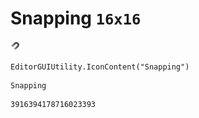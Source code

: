 # Snapping `16x16`
<img src="/img/Snapping.png" width=16 height=16>

``` CSharp
EditorGUIUtility.IconContent("Snapping")
```
```
Snapping
```
```
3916394178716023393
```
